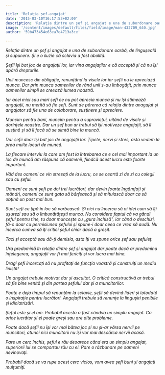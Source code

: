 ```yaml
---

title: 'Relația șef-angajat'
date: '2015-03-10T16:17:53+02:00'
description: 'Relația dintre un șef și angajat e una de subordonare oarbă, de lingușeală șisupunere. Și e o iluzie că sclavia a fost abolită.Șefii își bat joc de angajații lor, iar vina angajaților e că acceptă și '
image: '/content/images/default/files/field/image/man-432709_640.jpg'
author: '59b473454e63ea7e4713a3ce'

---
```

<div class="kg-card-markdown"><p><em>Relația dintre un șef și angajat e una de subordonare oarbă, de lingușeală și supunere. Și e o iluzie că sclavia a fost abolită.</em></p>
<p><em>Șefii își bat joc de angajații lor, iar vina angajaților e că acceptă și că nu își apără drepturile.</em></p>
<p><em>Unii muncesc din obligație, renunțând la visele lor iar șefii nu le apreciază munca. Dar prin munca oamenilor de rând unii s-au îmbogățit, prin munca oamenilor simpli se creează lumea noastră.</em></p>
<p><em>Iar acei mici sau mari șefi ce nu pot aprecia munca și nu își stimează angajații, nu merită să fie șefi. Sunt de părerea că relația dintre anagajat și angajator să fie una de colaborare, susținere și apreciere.</em></p>
<p><em>Muncim pentru bani, muncim pentru a supraviețui, uitând de visele și dorințele noastre. Dar un șef bun ar trebui să își motiveze angajații, să îi susțină și să îi facă să se simtă bine la muncă.</em></p>
<p><em>Dar șefii doar își bat joc de angajații lor. Țipete, nervi și stres, asta vedem la prea multe locuri de muncă.</em></p>
<p><em>La fiecare interviu la care am fost la întrebarea ce e cel mai important la un loc de muncă am răspuns că oamenii, fiindcă acest lucru este foarte important.</em></p>
<p><em>Văd des oameni ce vin stresați de la lucru, ce se ceartă zi de zi cu colegii sau cu șeful.</em></p>
<p><em>Oameni ce sunt șefi pe doi trei lucrători, dar devin foarte îngâmfați și mândri, oameni ce sunt gata să bârfească și să mituiască doar ca să obțină un post mai bun.</em></p>
<p><em>Sunt șefi ce țipă în loc să vorbească. Și nici nu încerca să ai idei cum să îți ușurezi sau să o îmbunătățești munca. Nu considera faptul că va gândi șeful pentru tine, tu doar muncește cu „gura închisă", iar când o deschizi, fă-o doar cu permisiunea șefului și spune-i doar ceea ce vrea să audă. Nu încerca cumva să îți critici șeful chiar dacă a greșit.</em></p>
<p><em>Taci și acceptă sau dă-ți demisia, asta îți va spune orice șef sau șefuleț.</em></p>
<p><em>Ura predomină în relația dintre șef și angajat dar poate dacă ar predomina înțelegerea, angajații vor fi mai fericiți și vor lucra mai bine.</em></p>
<p><em>Dragi șefi încercați să nu profitați de funcția voastră și construiți un mediu liniștit!</em></p>
<p><em>Un angajat trebuie motivat dar și ascultat. O critică constructivă ar trebui să fie bine venită și din partea șefului dar și a muncitorilor.</em></p>
<p><em>Poate e deja timpul să renunțăm la sclavie, șefii să devină lideri și totodată o inspirație pentru lucrători. Angajații trebuie să renunțe la lingușiri penibile și idiolatrizări.</em></p>
<p><em>Șeful este și el om. Probabil acesta a fost cândva un simplu angajat. Ca orice lucrător și el poate greși sau are alte probleme. </em></p>
<p><em>Poate dacă șefii nu își vor mai bătea joc și nu și-ar vărsa nervii pe muncitori, atunci nici muncitorii nu își vor mai descărca nervii acasă.</em></p>
<p><em>Pare un cerc închis, șeful e rău deoarece când era un simplu angajat, superiorii lui se comportau rău cu el. Pare o răzbunare pe oameni nevinovați.</em></p>
<p><em>Probabil dacă se va rupe acest cerc vicios, vom avea șefi buni și angajați mulțumiți.</em></p>
</div>
